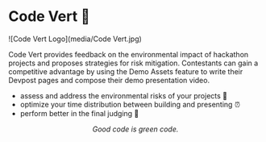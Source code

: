 # Code Vert 🍃

![Code Vert Logo](media/Code Vert.jpg)

Code Vert provides feedback on the environmental impact of hackathon projects and proposes strategies for risk mitigation. Contestants can gain a competitive advantage by using the Demo Assets feature to write their Devpost pages and compose their demo presentation video.

* assess and address the environmental risks of your projects 🍃
* optimize your time distribution between building and presenting ⏰
* perform better in the final judging 👑

<p style="text-align:center"><em>Good code is green code.</em></p>
